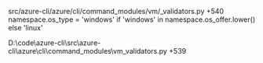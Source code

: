 src/azure-cli/azure/cli/command_modules/vm/_validators.py +540
namespace.os_type = 'windows' if 'windows' in namespace.os_offer.lower() else 'linux'

D:\code\azure-cli\src\azure-cli\azure\cli\command_modules\vm\_validators.py +539
